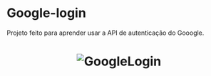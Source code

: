 # Google-login

<p>Projeto feito para aprender usar a API de autenticação do Gooogle.</p>

<h1 align="center">
    <img alt="GoogleLogin" title="#GoogleLogin" src="https://user-images.githubusercontent.com/60277234/146304570-ad65255b-e0e6-418f-b50f-19c96c49740b.PNG" />
</h1>
